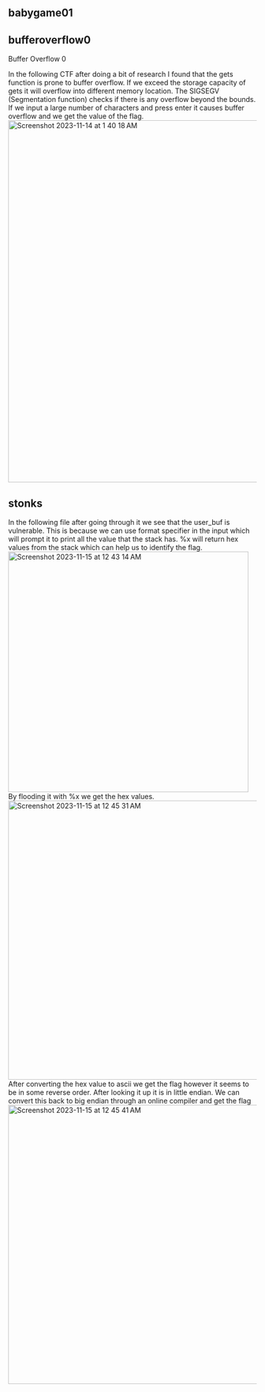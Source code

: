 ## babygame01

## bufferoverflow0

Buffer Overflow 0

In the following CTF after doing a bit of research I found that the gets function is prone to buffer overflow. If we exceed the storage capacity
of gets it will overflow into different memory location. The SIGSEGV (Segmentation function) checks if there is any overflow beyond the bounds.
If we input a large number of characters and press enter it causes buffer overflow and we get the value of the flag.
<img width="733" alt="Screenshot 2023-11-14 at 1 40 18 AM" src="https://github.com/nsjss1207/Crypto/assets/107710230/90363392-850b-4145-9d81-e4c9129599ad">


## stonks

In the following file after going through it we see that the user_buf is vulnerable. This is because we can use format specifier in the input which will prompt it to print all the value that the stack has. %x will return hex values from the stack which can help us to identify the flag.
<img width="487" alt="Screenshot 2023-11-15 at 12 43 14 AM" src="https://github.com/nsjss1207/Crypto/assets/107710230/4661e630-e270-4424-81d5-50e6495415b2">
By flooding it with %x we get the hex values.
<img width="565" alt="Screenshot 2023-11-15 at 12 45 31 AM" src="https://github.com/nsjss1207/Crypto/assets/107710230/b3cfd187-9fe0-4246-8612-657634f5e247">
After converting the hex value to ascii we get the flag however it seems to be in some reverse order. After looking it up it is in little endian. We can convert this back to big endian through an online compiler and get the flag
<img width="565" alt="Screenshot 2023-11-15 at 12 45 41 AM" src="https://github.com/nsjss1207/Crypto/assets/107710230/31cadbf7-ddfc-4082-bbff-392d84e8826c">

